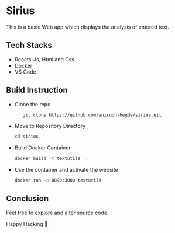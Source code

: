 # Sirius

This is a basic Web app which displays the analysis of entered text.

## Tech Stacks
* Reacts-Js, Html and Css
* Docker
* VS Code

## Build Instruction
- Clone the repo <br>
  ```sh
     git clone https://github.com/anirudh-hegde/sirius.git 
  ```
- Move to Repository Directory <br>
  ```sh 
  cd sirius 
  ```
- Build Docker Container <br>
  ```sh
  docker build -t textutils  .
  ```
- Use the container and activate the website
  ```sh
  docker run -p 8090:3000 textutils
  ```
  
## Conclusion
Feel free to explore and alter source code.

Happy Hacking 🚀
